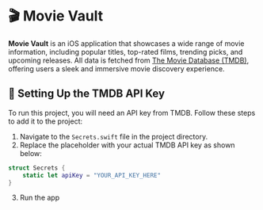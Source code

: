 # 🎬 Movie Vault

**Movie Vault** is an iOS application that showcases a wide range of movie information, including popular titles, top-rated films, trending picks, and upcoming releases. All data is fetched from [The Movie Database (TMDB)](https://www.themoviedb.org/), offering users a sleek and immersive movie discovery experience.

## 🔑 Setting Up the TMDB API Key

To run this project, you will need an API key from TMDB. Follow these steps to add it to the project:

1. Navigate to the `Secrets.swift` file in the project directory.
2. Replace the placeholder with your actual TMDB API key as shown below:

```swift
struct Secrets {
    static let apiKey = "YOUR_API_KEY_HERE"
}
```
3. Run the app
